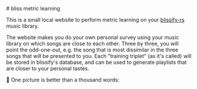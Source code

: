 # bliss metric learning

This is a small local website to perform metric learning on your
[blissify-rs](https://github.com/Polochon-street/blissify-rs/) music library.

The website makes you do your own personal survey using your music library
on which songs are close to each other. Three by three, you will point the
odd-one-out, e.g. the song that is most dissimilar in the three songs that
will be presented to you.
Each "training triplet" (as it's called) will be stored in blissify's
database, and can be used to generate playlists that are closer to your
personal tastes.

📸 One picture is better than a thousand words:
